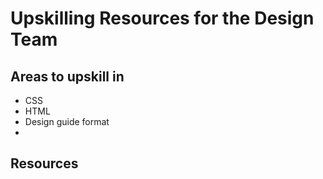 # Upskilling Resources for the Design Team 



## Areas to upskill in

- CSS
- HTML
- Design guide format
- 


## Resources



